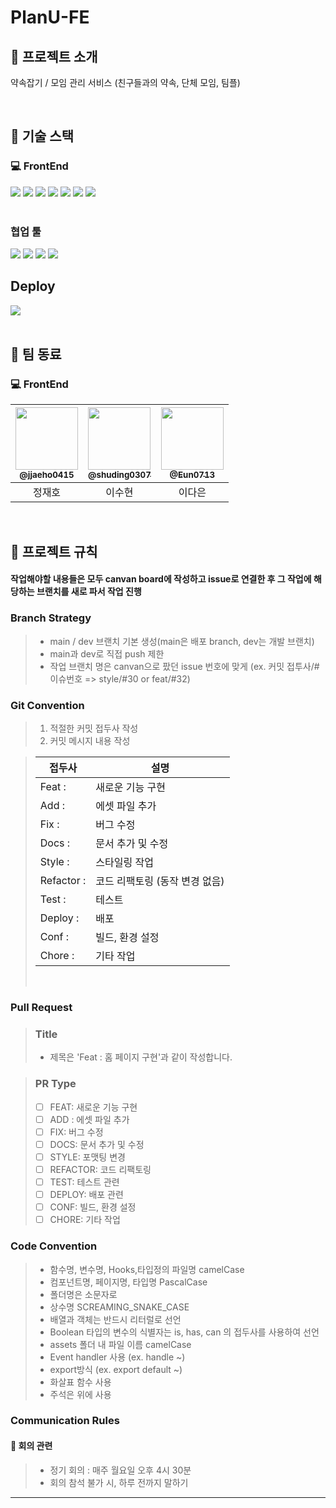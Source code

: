 # PlanU-FE

## 📖 프로젝트 소개
약속잡기 / 모임 관리 서비스 (친구들과의 약속, 단체 모임, 팀플)

<br/>

##  🚀 기술 스택

### 💻 FrontEnd
<div>
<img src="https://img.shields.io/badge/React-20232A?style=for-the-badge&logo=react&logoColor=61DAFB"/>
<img src="https://img.shields.io/badge/Reactquery-FF4154?style=for-the-badge&logo=reactquery&logoColor=white"/>
<img src="https://img.shields.io/badge/TypeScript-3178C6?style=for-the-badge&logo=typescript&logoColor=white">
<!-- <img src="https://img.shields.io/badge/Tailwind_CSS-38B2AC?style=for-the-badge&logo=tailwind-css&logoColor=white"/> -->
<img src="https://img.shields.io/badge/Styled_Component-38B2AC?style=for-the-badge&logo=Styled_Component&logoColor=white"/>
<img src="https://img.shields.io/badge/npm-CB3837?style=for-the-badge&logo=npm&logoColor=white"/>
<!-- <img src="https://img.shields.io/badge/axios-5A29E4?style=for-the-badge&logo=axios&logoColor=white"> -->
<img src="https://img.shields.io/badge/zustand-553830?style=for-the-badge&logo=zustand&logoColor=white">
<img src="https://img.shields.io/badge/storybook-pink?style=for-the-badge&logo=storybook&logoColor=white">

</div>


<br/>

### 협업 툴
<div>
<img src="https://img.shields.io/badge/git-F05032?style=for-the-badge&logo=git&logoColor=white">
<img src="https://img.shields.io/badge/figma-EF2D5E?style=for-the-badge&logo=figma&logoColor=black">
<img src="https://img.shields.io/badge/swagger-white?style=for-the-badge&logo=swagger&logoColor=green">
<img src="https://img.shields.io/badge/notion-white?style=for-the-badge&logo=notion&logoColor=black">
  
</div>

## Deploy

<div>
  <img src="https://img.shields.io/badge/Vercel-000000?style=for-the-badge&logo=Vercel&logoColor=white"/>
</div>
<br/>

## 👥 팀 동료

### 💻 FrontEnd

| <a href=https://github.com/jjaeho0415><img src="https://avatars.githubusercontent.com/u/91364411?v=4" width=100px/><br/><sub><b>@jjaeho0415</b></sub></a><br/> | <a href=https://github.com/shuding0307><img src="https://avatars.githubusercontent.com/u/129826514?v=4" width=100px/><br/><sub><b>@shuding0307</b></sub></a><br/> | <a href=https://github.com/Eun0713><img src="https://avatars.githubusercontent.com/u/129145396?v=4" width=100px/><br/><sub><b>@Eun0713</b></sub></a><br/> |
|:----------------------------------------------------------------------------------------------------------------------------------------------------------:|:----------------------------------------------------------------------------------------------------------------------------------------------------------:|:--------------------------------------------------------------------------------------:|
|                                                                           정재호                                                                            |                                                                            이수현                                                                             |                                             이다은                                        |


<br/>

## 📑 프로젝트 규칙

#### 작업해야할 내용들은 모두 canvan board에 작성하고 issue로 연결한 후 그 작업에 해당하는 브랜치를 새로 파서 작업 진행

### Branch Strategy

> - main / dev 브랜치 기본 생성(main은 배포 branch, dev는 개발 브랜치)
> - main과 dev로 직접 push 제한
> - 작업 브랜치 명은 canvan으로 팠던 issue 번호에 맞게 (ex. 커밋 접투사/#이슈번호 => style/#30 or feat/#32)
>   <br/>

### Git Convention

> 1. 적절한 커밋 접두사 작성
> 2. 커밋 메시지 내용 작성

> | 접두사     | 설명                           |
> | ---------- | ------------------------------ |
> | Feat :     | 새로운 기능 구현               |
> | Add :      | 에셋 파일 추가                 |
> | Fix :      | 버그 수정                      |
> | Docs :     | 문서 추가 및 수정              |
> | Style :    | 스타일링 작업                  |
> | Refactor : | 코드 리팩토링 (동작 변경 없음) |
> | Test :     | 테스트                         |
> | Deploy :   | 배포                           |
> | Conf :     | 빌드, 환경 설정                |
> | Chore :    | 기타 작업                      |
>
> <br/>

### Pull Request

> ### Title
>
> - 제목은 'Feat : 홈 페이지 구현'과 같이 작성합니다.

> ### PR Type
>
> - [ ] FEAT: 새로운 기능 구현
> - [ ] ADD : 에셋 파일 추가
> - [ ] FIX: 버그 수정
> - [ ] DOCS: 문서 추가 및 수정
> - [ ] STYLE: 포맷팅 변경
> - [ ] REFACTOR: 코드 리팩토링
> - [ ] TEST: 테스트 관련
> - [ ] DEPLOY: 배포 관련
> - [ ] CONF: 빌드, 환경 설정
> - [ ] CHORE: 기타 작업

### Code Convention

> - 함수명, 변수명, Hooks,타입정의 파일명 camelCase
> - 컴포넌트명, 페이지명, 타입명 PascalCase
> - 폴더명은 소문자로
> - 상수명 SCREAMING_SNAKE_CASE
> - 배열과 객체는 반드시 리터럴로 선언
> - Boolean 타입의 변수의 식별자는 is, has, can 의 접두사를 사용하여 선언
> - assets 폴더 내 파일 이름 camelCase
> - Event handler 사용 (ex. handle ~)
> - export방식 (ex. export default ~)
> - 화살표 함수 사용
> - 주석은 위에 사용

### Communication Rules

#### 📌 회의 관련

> - 정기 회의 : 매주 월요일 오후 4시 30분
> - 회의 참석 불가 시, 하루 전까지 말하기

<hr/>
